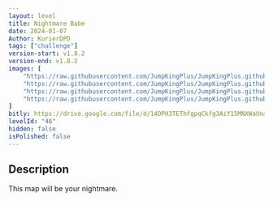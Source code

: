 ```yaml
---
layout: level
title: Nightmare Babe
date: 2024-01-07
Author: KurierDPD
tags: ["challenge"]
version-start: v1.8.2
version-end: v1.8.2
images: [
    "https://raw.githubusercontent.com/JumpKingPlus/JumpKingPlus.github.io/www/images/workshop/levels/ws46-banner.png",
    "https://raw.githubusercontent.com/JumpKingPlus/JumpKingPlus.github.io/www/images/workshop/levels/ws46-2.png",
    "https://raw.githubusercontent.com/JumpKingPlus/JumpKingPlus.github.io/www/images/workshop/levels/ws46-3.png",
    "https://raw.githubusercontent.com/JumpKingPlus/JumpKingPlus.github.io/www/images/workshop/levels/ws46-4.png"
]
bitly: https://drive.google.com/file/d/14DPH3TEThfgpqCkfg3AiY15MNXWaUnao/view?usp=sharing
levelId: "46"
hidden: false
isPolished: false
---
```


<!-- more -->

<div id="description">
    <h2>Description</h2>
    <p>This map will be your nightmare.</p>
</div>